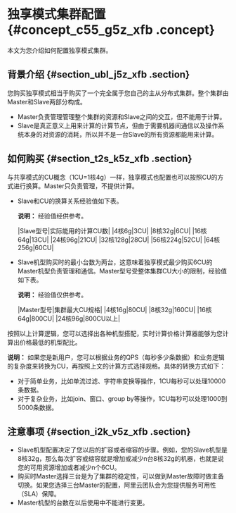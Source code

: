 # 独享模式集群配置 {#concept_c55_g5z_xfb .concept}

本文为您介绍如何配置独享模式集群。

## 背景介绍 {#section_ubl_j5z_xfb .section}

您购买独享模式相当于购买了一个完全属于您自己的主从分布式集群。整个集群由Master和Slave两部分构成。

-   Master负责管理管理整个集群的资源和Slave之间的交互，但不能用于计算。
-   Slave是真正意义上用来计算的计算节点，但由于需要机器间通信以及操作系统本身的对资源的消耗，所以并不是一台Slave的所有资源都能用来计算。

## 如何购买 {#section_t2s_k5z_xfb .section}

与共享模式的CU概念（1CU=1核4g）一样，独享模式也配置也可以按照CU的方式进行换算。Master只负责管理，不提供计算。

-   Slave和CU的换算关系经验值如下表。

    **说明：** 经验值经供参考。

    |Slave型号|实际能用的计算CU数|
    |4核6g|3CU|
    |8核32g|6CU|
    |16核64g|13CU|
    |24核96g|21CU|
    |32核128g|28CU|
    |56核224g|52CU|
    |64核256g|60CU|

-   Slave机型购买时的最小台数为两台，这意味着独享模式最少购买6CU的Master机型负责管理和通信。Master型号受整体集群CU大小的限制，经验值如下表。

    **说明：** 经验值仅供参考。

    |Master型号|集群最大CU规格|
    |4核16g|80CU|
    |8核32g|160CU|
    |16核64g|800CU|
    |24核96g|800CU以上|


按照以上计算逻辑，您可以选择出各种机型搭配，实时计算价格计算器能够为您计算出价格最低的机型配比。

**说明：** 如果您是新用户，您可以根据业务的QPS（每秒多少条数据）和业务逻辑的复杂度来转换为CU，再按照上文的计算方式选择规格。具体的转换方式如下：

-   对于简单业务，比如单流过滤、字符串变换等操作，1CU每秒可以处理10000条数据。
-   对于复杂业务，比如join、窗口、group by等操作，1CU每秒可以处理1000到5000条数据。

## 注意事项 {#section_i2k_v5z_xfb .section}

-   Slave机型配置决定了您以后的扩容或者缩容的步骤。例如，您的Slave机型是8核32g，那么每次扩容或缩容就是增加或减少n台8核32g的机器，也就是说您的可用资源增加或者减少n个6CU。
-   购买时Master选择三台是为了集群的稳定性，可以做到Master故障时做主备切换。如果您选择三台Master的配置，阿里云团队会为您提供服务可用性（SLA）保障。
-   Master机型的台数在以后使用中不能进行变更。

